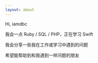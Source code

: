 ```yaml
---
layout: about
---
```


Hi, iamdbc

我会一点 Ruby / SQL / PHP，正在学习 Swift

我会分享一些我在工作或学习中遇到的问题

希望能帮助到和我遇到一样问题的朋友
